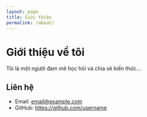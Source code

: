 ```yaml
---
layout: page
title: Giới thiệu
permalink: /about/
---
```


# Giới thiệu về tôi

Tôi là một người đam mê học hỏi và chia sẻ kiến thức...

## Liên hệ
- Email: email@example.com
- GitHub: https://github.com/username